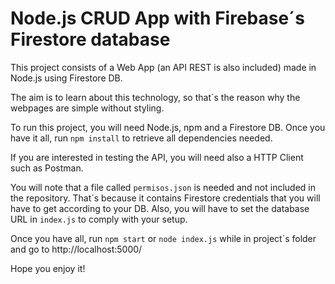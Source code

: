 # Node.js CRUD App with Firebase´s Firestore database

This project consists of a Web App (an API REST is also included) made in Node.js using Firestore DB.

The aim is to learn about this technology, so that´s the reason why the webpages are simple without styling.

To run this project, you will need Node.js, npm and a Firestore DB. Once you have it all, run ```npm install``` to 
retrieve all dependencies needed. 

If you are interested in testing the API, you will need also a HTTP Client such as Postman.

You will note that a file called ```permisos.json``` is needed and not included in the repository. That´s because
it contains Firestore credentials that you will have to get according to your DB. Also, you will have to set
the database URL in ```index.js``` to comply with your setup.


Once you have all, run ```npm start``` or ```node index.js``` while in project´s folder and go to http://localhost:5000/

Hope you enjoy it!
